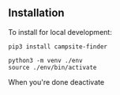 ## Installation

To install for local development:

	pip3 install campsite-finder

	python3 -m venv ./env
    source ./env/bin/activate

When you're done
	deactivate